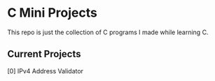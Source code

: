 # C Mini Projects

This repo is just the collection of C programs I made while learning C.

## Current Projects

[0] IPv4 Address Validator
